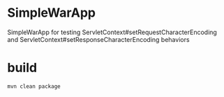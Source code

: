 # SimpleWarApp
SimpleWarApp for testing ServletContext#setRequestCharacterEncoding and ServletContext#setResponseCharacterEncoding behaviors

# build

```
mvn clean package
```
